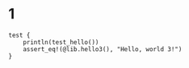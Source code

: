 
# 1
```mbt
test {
    println(test_hello())
    assert_eq!(@lib.hello3(), "Hello, world 3!")
}
``` 